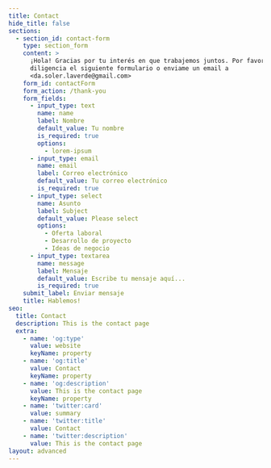 ```yaml
---
title: Contact
hide_title: false
sections:
  - section_id: contact-form
    type: section_form
    content: >
      ¡Hola! Gracias por tu interés en que trabajemos juntos. Por favor
      diligencia el siguiente formulario o enviame un email a
      <da.soler.laverde@gmail.com>
    form_id: contactForm
    form_action: /thank-you
    form_fields:
      - input_type: text
        name: name
        label: Nombre
        default_value: Tu nombre
        is_required: true
        options:
          - lorem-ipsum
      - input_type: email
        name: email
        label: Correo electrónico
        default_value: Tu correo electrónico
        is_required: true
      - input_type: select
        name: Asunto
        label: Subject
        default_value: Please select
        options:
          - Oferta laboral
          - Desarrollo de proyecto
          - Ideas de negocio
      - input_type: textarea
        name: message
        label: Mensaje
        default_value: Escribe tu mensaje aquí...
        is_required: true
    submit_label: Enviar mensaje
    title: Hablemos!
seo:
  title: Contact
  description: This is the contact page
  extra:
    - name: 'og:type'
      value: website
      keyName: property
    - name: 'og:title'
      value: Contact
      keyName: property
    - name: 'og:description'
      value: This is the contact page
      keyName: property
    - name: 'twitter:card'
      value: summary
    - name: 'twitter:title'
      value: Contact
    - name: 'twitter:description'
      value: This is the contact page
layout: advanced
---
```

